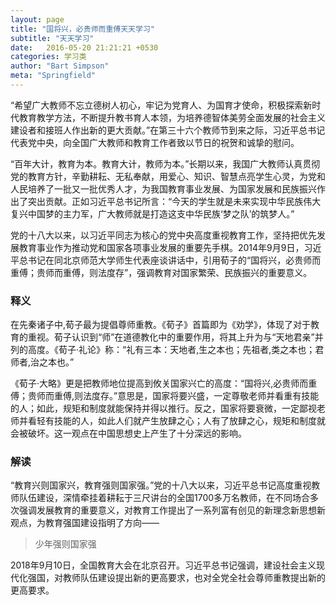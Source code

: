 ```yaml
---
layout: page
title: "国将兴，必贵师而重傅天天学习"
subtitle: "天天学习"
date:   2016-05-20 21:21:21 +0530
categories: 学习类
author: "Bart Simpson"
meta: "Springfield"
---
```


“希望广大教师不忘立德树人初心，牢记为党育人、为国育才使命，积极探索新时代教育教学方法，不断提升教书育人本领，为培养德智体美劳全面发展的社会主义建设者和接班人作出新的更大贡献。”在第三十六个教师节到来之际，习近平总书记代表党中央，向全国广大教师和教育工作者致以节日的祝贺和诚挚的慰问。

“百年大计，教育为本。教育大计，教师为本。”长期以来，我国广大教师认真贯彻党的教育方针，辛勤耕耘、无私奉献，用爱心、知识、智慧点亮学生心灵，为党和人民培养了一批又一批优秀人才，为我国教育事业发展、为国家发展和民族振兴作出了突出贡献。正如习近平总书记所言：“今天的学生就是未来实现中华民族伟大复兴中国梦的主力军，广大教师就是打造这支中华民族‘梦之队’的筑梦人。”

党的十八大以来，以习近平同志为核心的党中央高度重视教育工作，坚持把优先发展教育事业作为推动党和国家各项事业发展的重要先手棋。2014年9月9日，习近平总书记在同北京师范大学师生代表座谈讲话中，引用荀子的“国将兴，必贵师而重傅；贵师而重傅，则法度存”，强调教育对国家繁荣、民族振兴的重要意义。



### 释义 

在先秦诸子中,荀子最为提倡尊师重教。《荀子》首篇即为《劝学》，体现了对于教育的重视。荀子认识到“师”在道德教化中的重要作用，将其上升为与“天地君亲”并列的高度。《荀子·礼论》称：“礼有三本：天地者,生之本也；先祖者,类之本也；君师者,治之本也。”

《荀子·大略》更是把教师地位提高到攸关国家兴亡的高度：“国将兴,必贵师而重傅；贵师而重傅,则法度存。”意思是，国家将要兴盛，一定尊敬老师并看重有技能的人；如此，规矩和制度就能保持并得以推行。反之，国家将要衰微，一定鄙视老师并看轻有技能的人，如此人们就产生放肆之心；人有了放肆之心，规矩和制度就会被破坏。这一观点在中国思想史上产生了十分深远的影响。

### 解读 

“教育兴则国家兴，教育强则国家强。”党的十八大以来，习近平总书记高度重视教师队伍建设，深情牵挂着耕耘于三尺讲台的全国1700多万名教师，在不同场合多次强调发展教育的重要意义，对教育工作提出了一系列富有创见的新理念新思想新观点，为教育强国建设指明了方向——

> 少年强则国家强

2018年9月10日，全国教育大会在北京召开。习近平总书记强调，建设社会主义现代化强国，对教师队伍建设提出新的更高要求，也对全党全社会尊师重教提出新的更高要求。


